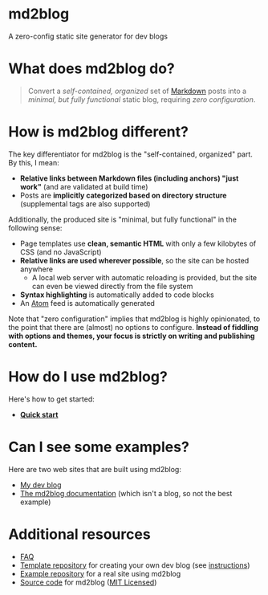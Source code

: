 # md2blog
A zero-config static site generator for dev blogs

# What does md2blog do?
> Convert a *self-contained, organized* set of [Markdown](https://guides.github.com/features/mastering-markdown/) posts into a *minimal, but fully functional* static blog, requiring *zero configuration*.

# How is md2blog different?
The key differentiator for md2blog is the "self-contained, organized" part. By this, I mean:

* **Relative links between Markdown files (including anchors) "just work"** (and are validated at build time)
* Posts are **implicitly categorized based on directory structure** (supplemental tags are also supported)

Additionally, the produced site is "minimal, but fully functional" in the following sense:

* Page templates use **clean, semantic HTML** with only a few kilobytes of CSS (and no JavaScript)
* **Relative links are used wherever possible**, so the site can be hosted anywhere
  * A local web server with automatic reloading is provided, but the site can even be viewed directly from the file system
* **Syntax highlighting** is automatically added to code blocks
* An [Atom](https://validator.w3.org/feed/docs/atom.html) feed is automatically generated

Note that "zero configuration" implies that md2blog is highly opinionated, to the point that there are (almost) no options to configure. **Instead of fiddling with options and themes, your focus is strictly on writing and publishing content.**

# How do I use md2blog?
Here's how to get started:

* **[Quick start](https://jaredkrinke.github.io/md2blog/quick-start.html)**

# Can I see some examples?
Here are two web sites that are built using md2blog:

* [My dev blog](https://log.schemescape.com/)
* [The md2blog documentation](https://jaredkrinke.github.io/md2blog/) (which isn't a blog, so not the best example)

# Additional resources

* [FAQ](https://jaredkrinke.github.io/md2blog/posts/faq/index.html)
* [Template repository](https://github.com/jaredkrinke/md2blog-template-site) for creating your own dev blog (see [instructions](https://jaredkrinke.github.io/md2blog/quick-start.html#setup))
* [Example repository](https://github.com/jaredkrinke/log) for a real site using md2blog
* [Source code](https://github.com/jaredkrinke/md2blog) for md2blog ([MIT Licensed](https://github.com/jaredkrinke/md2blog/blob/main/LICENSE.ts))

